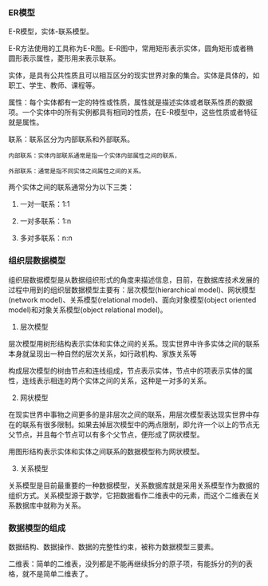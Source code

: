 ### ER模型

E-R模型，实体-联系模型。

E-R方法使用的工具称为E-R图。E-R图中，常用矩形表示实体，圆角矩形或者椭圆形表示属性，菱形用来表示联系。

实体，是具有公共性质且可以相互区分的现实世界对象的集合。实体是具体的，如职工、学生、教师、课程等。

属性：每个实体都有一定的特性或性质，属性就是描述实体或者联系性质的数据项。一个实体中的所有实例都具有相同的性质，在E-R模型中，这些性质或者特征就是属性。

联系：联系区分为内部联系和外部联系。

    内部联系：实体内部联系通常是指一个实体内部属性之间的联系，

    外部联系：通常是指不同实体之间属性之间的关系。

两个实体之间的联系通常分为以下三类：

1. 一对一联系：1:1

2. 一对多联系：1:n

3. 多对多联系：n:n

### 组织层数据模型

组织层数据模型是从数据组织形式的角度来描述信息，目前，在数据库技术发展的过程中用到的组织层数据模型主要有：层次模型(hierarchical model)、网状模型(network model)、关系模型(relational model)、面向对象模型(object oriented model)和对象关系模型(object relational model)。

1. 层次模型

层次模型用树形结构表示实体和实体之间的关系。现实世界中许多实体之间的联系本身就呈现出一种自然的层次关系，如行政机构、家族关系等

构成层次模型的树由节点和连线组成，节点表示实体，节点中的项表示实体的属性，连线表示相连的两个实体之间的关系，这种是一对多的关系。

2. 网状模型

在现实世界中事物之间更多的是非层次之间的联系，用层次模型表达现实世界中存在的联系有很多限制。如果去掉层次模型中的两点限制，即允许一个以上的节点无父节点，并且每个节点可以有多个父节点，便形成了网状模型。

用图形结构表示实体和实体之间联系的数据模型称为网状模型。

3. 关系模型

关系模型是目前最重要的一种数据模型，关系数据库就是采用关系模型作为数据的组织方式。关系模型源于数学，它把数据看作二维表中的元素，而这个二维表在关系数据库中就称为关系。

### 数据模型的组成

数据结构、数据操作、数据的完整性约束，被称为数据模型三要素。

二维表：简单的二维表，没列都是不能再继续拆分的原子项，有能拆分的列的表格，就不是简单二维表了。